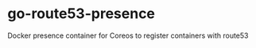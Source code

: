 go-route53-presence
===================

Docker presence container for Coreos to register containers with route53
